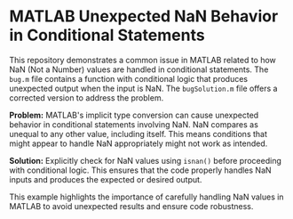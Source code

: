 # MATLAB Unexpected NaN Behavior in Conditional Statements

This repository demonstrates a common issue in MATLAB related to how NaN (Not a Number) values are handled in conditional statements.  The `bug.m` file contains a function with conditional logic that produces unexpected output when the input is NaN. The `bugSolution.m` file offers a corrected version to address the problem. 

**Problem:**
MATLAB's implicit type conversion can cause unexpected behavior in conditional statements involving NaN.  NaN compares as unequal to any other value, including itself. This means conditions that might appear to handle NaN appropriately might not work as intended.

**Solution:**
Explicitly check for NaN values using `isnan()` before proceeding with conditional logic. This ensures that the code properly handles NaN inputs and produces the expected or desired output.

This example highlights the importance of carefully handling NaN values in MATLAB to avoid unexpected results and ensure code robustness.